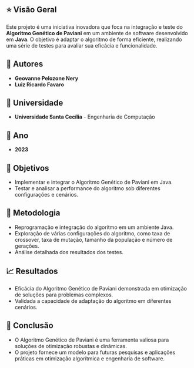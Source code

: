 ## :star: Visão Geral
Este projeto é uma iniciativa inovadora que foca na integração e teste do **Algoritmo Genético de Paviani** em um ambiente de software desenvolvido em **Java**. O objetivo é adaptar o algoritmo de forma eficiente, realizando uma série de testes para avaliar sua eficácia e funcionalidade.

## :busts_in_silhouette: Autores
- **Geovanne Pelozone Nery**
- **Luiz Ricardo Favaro**

## :school: Universidade
- **Universidade Santa Cecília** - Engenharia de Computação

## :calendar: Ano
- **2023**

## :dart: Objetivos
- Implementar e integrar o Algoritmo Genético de Paviani em Java.
- Testar e analisar a performance do algoritmo sob diferentes configurações e cenários.

## :microscope: Metodologia
- Reprogramação e integração do algoritmo em um ambiente Java.
- Exploração de várias configurações do algoritmo, como taxa de crossover, taxa de mutação, tamanho da população e número de gerações.
- Análise detalhada dos resultados dos testes.

## :chart_with_upwards_trend: Resultados
- Eficácia do Algoritmo Genético de Paviani demonstrada em otimização de soluções para problemas complexos.
- Validada a capacidade de adaptação do algoritmo em diferentes cenários.

## :bookmark_tabs: Conclusão
- O Algoritmo Genético de Paviani é uma ferramenta valiosa para soluções de otimização robustas e dinâmicas.
- O projeto fornece um modelo para futuras pesquisas e aplicações práticas em otimização algorítmica e engenharia de software.
